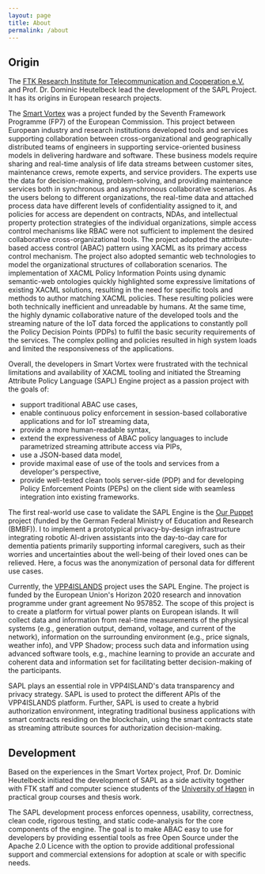 ```yaml
---
layout: page
title: About
permalink: /about
---
```


## Origin

The [FTK Research Institute for Telecommunication and Cooperation e.V.](https://ftk.de) and Prof. Dr.  Dominic Heutelbeck lead the development of the SAPL Project. It has its origins in European research projects.

The [Smart Vortex](https://smartvortex.eu/) was a project funded by the Seventh Framework Programme (FP7) of the European Commission. 
This project between European industry and research institutions developed tools and services supporting collaboration between 
cross-organizational and geographically distributed teams of engineers in supporting service-oriented business models in delivering 
hardware and software. 
These business models require sharing and real-time analysis of life data streams between customer sites, maintenance crews, remote 
experts, and service providers.
The experts use the data for decision-making, problem-solving, and providing maintenance services both in synchronous and asynchronous 
collaborative scenarios.
As the users belong to different organizations, the real-time data and attached process data have different levels of 
confidentiality assigned to it, and policies for access are dependent on contracts, NDAs, and intellectual property protection 
strategies of the individual organizations, simple access control mechanisms like RBAC were not sufficient to implement the desired 
collaborative cross-organizational tools.
The project adopted the attribute-based access control (ABAC) pattern using XACML as its primary access control mechanism.
The project also adopted semantic web technologies to model the organizational structures of collaboration scenarios. 
The implementation of XACML Policy Information Points using dynamic semantic-web ontologies quickly highlighted some expressive 
limitations of existing XACML solutions, resulting in the need for specific tools and methods to author matching XACML policies. 
These resulting policies were both technically inefficient and unreadable by humans. 
At the same time, the highly dynamic collaborative nature of the developed tools and the streaming nature of the IoT 
data forced the applications to constantly poll the Policy Decision Points (PDPs) to fulfil the basic security requirements of the services. The complex polling and policies resulted in high system loads and limited the responsiveness of the applications.

Overall, the developers in Smart Vortex were frustrated with the technical limitations and availability of XACML tooling and initiated the Streaming Attribute Policy Language (SAPL) Engine project as a passion project with the goals of:
* support traditional ABAC use cases,
* enable continuous policy enforcement in session-based collaborative applications and for IoT streaming data,
* provide a more human-readable syntax,
* extend the expressiveness of ABAC policy languages to include parametrized streaming attribute access via PIPs,
* use a JSON-based data model,
* provide maximal ease of use of the tools and services from a developer's perspective,
* provide well-tested clean tools server-side (PDP) and for developing Policy Enforcement Points (PEPs) on the client side with seamless integration into existing frameworks.

The first real-world use case to validate the SAPL Engine is the [Our Puppet](https://www.ourpuppet.de/) project (funded by the German Federal Ministry of Education and Research (BMBF)). I to implement a prototypical privacy-by-design infrastructure integrating robotic AI-driven assistants into the day-to-day care for dementia patients primarily supporting informal caregivers, such as their worries and uncertainties about the well-being of their loved ones can be relieved.
Here, a focus was the anonymization of personal data for different use cases.

Currently, the [VPP4ISLANDS](https://vpp4islands.eu) project uses the SAPL Engine. The project is funded by the European Union's Horizon 2020 
research and innovation programme under grant agreement No 957852. The scope of this project is to create a platform for 
virtual power plants on European islands. It will collect data and information from real-time measurements of the physical 
systems (e.g., generation output, demand, voltage, and current of the network), information on the surrounding environment 
(e.g., price signals, weather info), and VPP Shadow; process such data and information using advanced software tools, e.g.,
machine learning to provide an accurate and coherent data and information set for facilitating better decision-making 
of the participants. 

SAPL plays an essential role in VPP4ISLAND's data transparency and privacy strategy. 
SAPL is used to protect the different APIs of the VPP4ISLANDS platform. Further, SAPL is used to create a hybrid authorization 
environment, integrating traditional business applications with smart contracts residing on the blockchain, using the smart contracts 
state as streaming attribute sources for authorization decision-making.

## Development

Based on the experiences in the Smart Vortex project, Prof. Dr. Dominic Heutelbeck initiated the development of SAPL as a side activity together with FTK staff and computer science students of the [University of Hagen](https://www.fernuni-hagen.de/english/) in practical group courses and thesis work. 

The SAPL development process enforces openness, usability, correctness, clean code, rigorous testing, and static 
code-analysis for the core components of the engine. 
The goal is to make ABAC easy to use for developers by providing essential tools 
as free Open Source under the Apache 2.0 Licence with the option to provide additional professional support and commercial extensions for 
adoption at scale or with specific needs.
